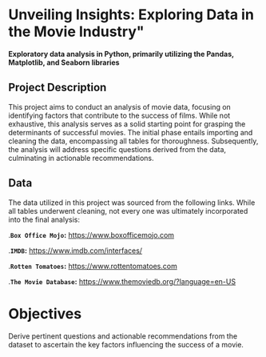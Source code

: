 # Unveiling Insights: Exploring Data in the Movie Industry"

**Exploratory data analysis in Python, primarily utilizing the Pandas, Matplotlib, and Seaborn libraries**
## Project Description 

This project aims to conduct an analysis of movie data, focusing on identifying factors that contribute to the success of films. While not exhaustive, this analysis serves as a solid starting point for grasping the determinants of successful movies. The initial phase entails importing and cleaning the data, encompassing all tables for thoroughness. Subsequently, the analysis will address specific questions derived from the data, culminating in actionable recommendations.

## Data

The data utilized in this project was sourced from the following links. While all tables underwent cleaning, not every one was ultimately incorporated into the final analysis:

.**`Box Office Mojo`:** https://www.boxofficemojo.com

.**`IMDB`:** https://www.imdb.com/interfaces/

.**`Rotten Tomatoes`:** https://www.rottentomatoes.com

.**`The Movie Database`:** https://www.themoviedb.org/?language=en-US

# Objectives

Derive pertinent questions and actionable recommendations from the dataset to ascertain the key factors influencing the success of a movie.




